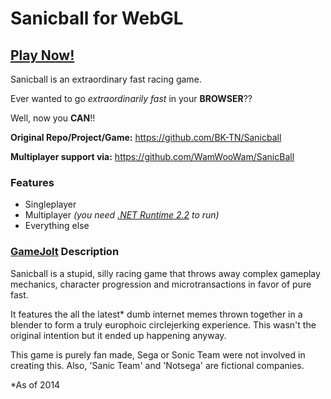 # Sanicball for WebGL

## [**Play Now!**](https://simmer.io/@ayunami2000/sanicball)

Sanicball is an extraordinary fast racing game.

Ever wanted to go *extraordinarily fast* in your **BROWSER**??

Well, now you **CAN**!!

**Original Repo/Project/Game:** https://github.com/BK-TN/Sanicball

**Multiplayer support via:** https://github.com/WamWooWam/SanicBall

### Features
* Singleplayer
* Multiplayer *(you need [.NET Runtime 2.2](https://dotnet.microsoft.com/en-us/download/dotnet/2.2) to run)*
* Everything else

### [GameJolt](https://gamejolt.com/games/sanicball/17385) Description
Sanicball is a stupid, silly racing game that throws away complex gameplay mechanics, character progression and microtransactions in favor of pure fast.

It features the all the latest* dumb internet memes thrown together in a blender to form a truly europhoic circlejerking experience. This wasn't the original intention but it ended up happening anyway.

This game is purely fan made, Sega or Sonic Team were not involved in creating this. Also, 'Sanic Team' and 'Notsega' are fictional companies.

*As of 2014